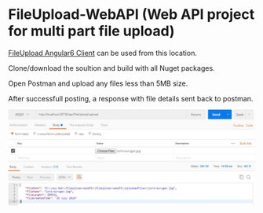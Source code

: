 # FileUpload-WebAPI (Web API project for multi part file upload)
[FileUpload Angular6 Client](https://github.com/sarathlalsaseendran/FileUpload-Angular6) can be used from this location.

Clone/download the soultion and build with all Nuget packages.

Open Postman and upload any files less than 5MB size.

After successfull posting, a response with file details sent back to postman. 

![](images/uploadfile-postman.JPG)
